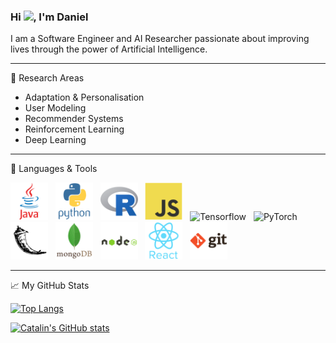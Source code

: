 ### Hi <img src="https://raw.githubusercontent.com/MartinHeinz/MartinHeinz/master/wave.gif" width="30px">, I'm Daniel

I am a Software Engineer and AI Researcher passionate about improving lives through the power of Artificial Intelligence.

---

📘 Research Areas

* Adaptation & Personalisation
* User Modeling
* Recommender Systems
* Reinforcement Learning
* Deep Learning

---

🧰 Languages & Tools

<img src="https://github.com/devicons/devicon/blob/master/icons/java/java-original-wordmark.svg" alt="Java" width="60" height="60"/>&nbsp;&nbsp;&nbsp;<img src="https://github.com/devicons/devicon/blob/master/icons/python/python-original-wordmark.svg" alt="Python" width="60" height="60"/>&nbsp;&nbsp;&nbsp;<img src="https://github.com/devicons/devicon/blob/master/icons/r/r-original.svg" alt="R" width="60" height="60"/>&nbsp;&nbsp;&nbsp;<img src="https://github.com/devicons/devicon/blob/master/icons/javascript/javascript-original.svg" alt="Javascript" width="60" height="60"/>&nbsp;&nbsp;&nbsp;<img src="https://github.com/valohai/ml-logos/blob/master/tensorflow-tf.svg" alt="Tensorflow" width="60" height="60"/>&nbsp;&nbsp;&nbsp;<img src="https://github.com/valohai/ml-logos/blob/master/pytorch.svg" alt="PyTorch" width="60" height="60"/>&nbsp;&nbsp;&nbsp;<img src="https://github.com/devicons/devicon/blob/master/icons/flask/flask-original.svg" alt="Flask" width="60" height="60"/>&nbsp;&nbsp;&nbsp;<img src="https://github.com/devicons/devicon/blob/master/icons/mongodb/mongodb-original-wordmark.svg" alt="MongoDB" width="60" height="60"/>&nbsp;&nbsp;&nbsp;<img src="https://github.com/devicons/devicon/blob/master/icons/nodejs/nodejs-original-wordmark.svg" alt="Node" width="60" height="60"/>&nbsp;&nbsp;&nbsp;<img src="https://github.com/devicons/devicon/blob/master/icons/react/react-original-wordmark.svg" alt="React" width="60" height="60"/>&nbsp;&nbsp;&nbsp;<img src="https://github.com/devicons/devicon/blob/master/icons/git/git-original-wordmark.svg" alt="git" width="60" height="60"/>

---

📈 My GitHub Stats

[![Top Langs](https://github-readme-stats.vercel.app/api/top-langs/?username=httpdaniel&hide=html,css,shaderlab,hlsl,c%23,jupyter%20notebook&theme=buefy)](https://github.com/anuraghazra/github-readme-stats)

[![Catalin's GitHub stats](https://github-readme-stats.vercel.app/api?username=httpdaniel&theme=buefy)](https://github.com/anuraghazra/github-readme-stats)
